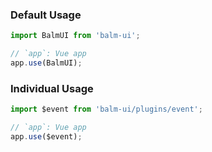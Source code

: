 ### Default Usage

```js
import BalmUI from 'balm-ui';

// `app`: Vue app
app.use(BalmUI);
```

### Individual Usage

```js
import $event from 'balm-ui/plugins/event';

// `app`: Vue app
app.use($event);
```
